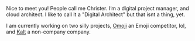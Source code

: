 Nice to meet you! People call me Christer. I’m a digital project manager, and cloud architect. I like to call it a "Digital Architect" but that isnt a thing, yet. 

I am currently working on two silly projects, [Omoji](https://kalt.co/Omoji) an Emoji competitor, lol, and [Kalt](https://kalt.co/) a non-company company.
